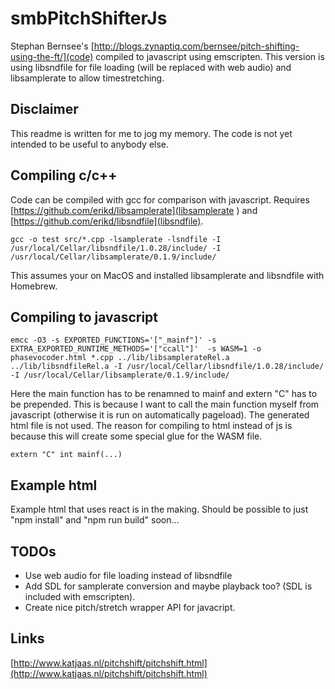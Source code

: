 # smbPitchShifterJs

Stephan Bernsee's [http://blogs.zynaptiq.com/bernsee/pitch-shifting-using-the-ft/](code) compiled to javascript using emscripten. This version is using libsndfile for file loading (will be replaced with web audio) and libsamplerate to allow timestretching.

## Disclaimer
This readme is written for me to jog my memory. The code is not yet intended to be useful to anybody else. 

## Compiling c/c++
Code can be compiled with gcc for comparison with javascript. Requires [https://github.com/erikd/libsamplerate](libsamplerate ) and [https://github.com/erikd/libsndfile](libsndfile).
```
gcc -o test src/*.cpp -lsamplerate -lsndfile -I /usr/local/Cellar/libsndfile/1.0.28/include/ -I /usr/local/Cellar/libsamplerate/0.1.9/include/
```

This assumes your on MacOS and installed libsamplerate and libsndfile with Homebrew.

## Compiling to javascript

```
emcc -O3 -s EXPORTED_FUNCTIONS='["_mainf"]' -s EXTRA_EXPORTED_RUNTIME_METHODS='["ccall"]'  -s WASM=1 -o phasevocoder.html *.cpp ../lib/libsamplerateRel.a ../lib/libsndfileRel.a -I /usr/local/Cellar/libsndfile/1.0.28/include/ -I /usr/local/Cellar/libsamplerate/0.1.9/include/
```

Here the main function has to be renamned to mainf and extern "C" has to be prepended. This is because I want to call the main function myself from javascript (otherwise it is run on automatically pageload). The generated html file is not used. The reason for compiling to html instead of js is because this will create some special glue for the WASM file. 
```
extern "C" int mainf(...)
```

## Example html
Example html that uses react is in the making. Should be possible to just "npm install" and "npm run build" soon...

## TODOs
- Use web audio for file loading instead of libsndfile
- Add SDL for samplerate conversion and maybe playback too? (SDL is included with emscripten).
- Create nice pitch/stretch wrapper API for javacript.

## Links
[http://www.katjaas.nl/pitchshift/pitchshift.html](http://www.katjaas.nl/pitchshift/pitchshift.html)
